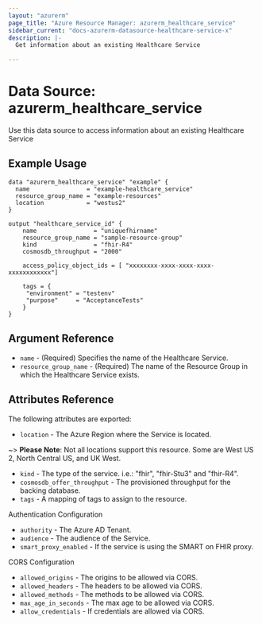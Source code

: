 ```yaml
---
layout: "azurerm"
page_title: "Azure Resource Manager: azurerm_healthcare_service"
sidebar_current: "docs-azurerm-datasource-healthcare-service-x"
description: |-
  Get information about an existing Healthcare Service

---
```


# Data Source: azurerm_healthcare_service

Use this data source to access information about an existing Healthcare Service

## Example Usage

```hcl
data "azurerm_healthcare_service" "example" {
  name                = "example-healthcare_service"
  resource_group_name = "example-resources"
  location            = "westus2"
}

output "healthcare_service_id" {
    name                = "uniquefhirname"
    resource_group_name = "sample-resource-group"
    kind                = "fhir-R4"
    cosmosdb_throughput = "2000"

    access_policy_object_ids = [ "xxxxxxxx-xxxx-xxxx-xxxx-xxxxxxxxxxxx"]

    tags = {
     "environment" = "testenv"
     "purpose"     = "AcceptanceTests"
    }
}
```

## Argument Reference

* `name` - (Required) Specifies the name of the Healthcare Service.
* `resource_group_name` - (Required) The name of the Resource Group in which the Healthcare Service exists.

## Attributes Reference

The following attributes are exported:

* `location` - The Azure Region where the Service is located.

~> **Please Note**: Not all locations support this resource. Some are West US 2, North Central US, and UK West. 

* `kind` - The type of the service. i.e.: "fhir", "fhir-Stu3" and "fhir-R4".
* `cosmosdb_offer_throughput` - The provisioned throughput for the backing database.
* `tags` - A mapping of tags to assign to the resource.

Authentication Configuration

* `authority` - The Azure AD Tenant.
* `audience` - The audience of the Service.
* `smart_proxy_enabled` - If the service is using the SMART on FHIR proxy.

CORS Configuration

* `allowed_origins` - The origins to be allowed via CORS.
* `allowed_headers` - The headers to be allowed via CORS.
* `allowed_methods` - The methods to be allowed via CORS.
* `max_age_in_seconds` - The max age to be allowed via CORS.
* `allow_credentials` - If credentials are allowed via CORS.

